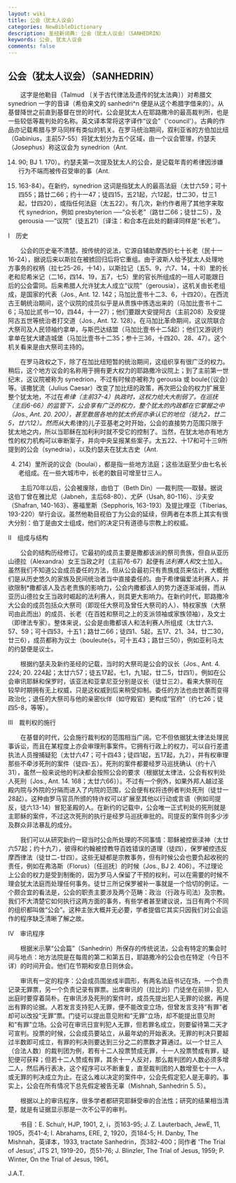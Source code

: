 ```yaml
---
layout: wiki
title: 公会（犹太人议会）
categories: NewBibleDictionary
description: 圣经新词典: 公会（犹太人议会）（SANHEDRIN）
keywords: 公会, 犹太人议会
comments: false
---
```


## 公会（犹太人议会）（SANHEDRIN）

　　这字是他勒目（Talmud 〔关于古代律法及遗传的犹太法典〕）对希腊文 synedrion 一字的音译（希伯来文的 sanhedri^n 便是从这个希腊字借来的）。从基督降世之前直到基督在世的时代，公会是犹太人在耶路撒冷的最高裁判所，也是一些较低等裁判处的名称。英文译本常将这字译作“议会”（'council'）。古典的作品亦记载希腊与罗马同样有类似的机关。在罗马统治期间，叙利亚省的方伯加比纽（Gabinius，主前57-55）将犹太划分为五个区域，由一个议会管理，约瑟夫（Josephus）称这议会为 synedrion（Ant.

14. 90; BJ 1. 170）。约瑟夫第一次提及犹太人的公会，是记载年青的希律因涉嫌行为不端而被传召受审的事（Ant.

14. 163-84）。在新约，synedrion 这词是指犹太人的最高法庭（太廿六59；可十四55；路廿二66；约十一47；徒四15，五21起，六12起，廿二30，廿三1起，廿四20），或指任何法庭（太五22）。有几次，新约作者用了其他字来取代 synedrion，例如 presbyterion ──“众长老”（路廿二66；徒廿二5），及 gerousia ──“议院”（徒五21）〔译注：和合本在此处的翻译同样是“长老”〕。

Ⅰ　历史

　　公会的历史毫不清楚。按传统的说法，它源自辅助摩西的七十长老（民十一16-24），据说后来以斯拉在被掳回归后将它重组。由于波斯人给予犹太人处理地方事务的权柄（拉七25-26，十14），以斯拉记（五5、9，六7、14，十8）里的长老和尼希米记（二16，四14、19，五7，七5）里的官长所组成的一班人可能跟日后的公会雷同。后来希腊人允许犹太人成立“议院”（gerousia），这机关由长老组成，是国家的代表（Jos., Ant. 12. 142；马加比壹书十二3、6，十四20）。在西流古王朝统治期间，这个议院的成员似乎是从贵族中拣选出来的（马加比壹书十二6；马加比贰书一10，四44，十一27）；他们要跟大安提阿古（主前208）及安提阿古五世等统治者打交道（Jos., Ant. 12. 128）。在马加比革命期间，这议院联合大祭司及人民领袖约拿单，与斯巴达结盟（马加比壹书十二5起）；他们又游说约拿单在犹大建造城堡（马加比壹书十二35；参十三36，十四20、28、47）。这个机关看来是由大祭司主持的。

　　在罗马政权之下，除了在加比纽短暂的统治期间，这组织享有很广泛的权力。稍后，这个地方议会的名称用于拥有更大权力的耶路撒冷议院上；到了主前第一世纪末，这议院被称为 synedrion，不过有时候亦被称为 gerousia 或 boule{（议会）等。该撒犹流（Julius Caesar）改变了加比纽的政策，再次把公会的权力扩展至整个犹太地，不过在*希律（主前37-4）执政时，这权力给大大削弱了。在巡抚（主后6-66）的监管下，公会享有广泛的权力，整个犹太的内政都在它掌握之中（Jos., Ant. 20. 200），甚至散居各地的犹太侨民亦承认它的地位（徒九2，廿二5，廿六12）。然而从*大希律的儿子亚基老之时开始，公会的直接势力范围只限于犹太地之内，所以当耶稣在加利利时就不受它的控制了。当然，在犹太地亦有地方性的权力机构可以审断案子，并向中央呈报某些案子。太五22、十17和可十三9所提到的公会（synedria），以及约瑟夫在犹太古史（Ant.

4. 214）里所说的议会（boulai），都是指一些地方法庭；这些法庭至少由七名长老组成。在一些大城市中，长老的数目可增至廿三人。

　　主后70年以后，公会被废除，由伯丁（Beth Din）──裁判院──取替。据说这伯丁曾在雅比尼（Jabneh，主后68-80）、尤萨（Usah, 80-116）、沙夫安（Shafran, 140-163）、塞福里斯（Sepphoris, 163-193）及提比哩亚（Tiberias, 193-220）举行会议。虽然他勒目视伯丁为公会的延续，但两者在本质上其实有很大分别：伯丁是由文士组成，他们的决定只有道德与宗教上的权威。

Ⅱ　组成与结构

　　公会的结构历经修订。它最初的成员主要是撒都该派的祭司贵族，但自从亚历山德拉（Alexandra）女王当政之时（主前76-67）起便有*法利赛人和*文士加入。虽然我们不知道公会成员委任的方法，但从公会最初只有贵族成员来估计，大概他们是从历史悠久的家族及民间统治者当中直接委任的。由于希律偏爱法利赛人，并欲限制*撒都该人及古老贵族的影响力，公会内撒都该人的势力遂逐渐减弱，而从亚历山德拉女王当政时崛起的法利赛人，则具更大影响力。在新约时代，耶路撒冷大公会的成员包括众大祭司（即现任大祭司及曾任大祭司的人）、特权家族（大祭司由此而出）的成员、长老（在百姓和祭司之上的支派领袖或家族领袖），及文士（即律法专家）。整体来说，公会是由撒都该人和法利赛人所组成（太廿六3、57、59；可十四53，十五1；路廿二66；徒四1、5起，五17、21、34，廿二30，廿三6），成员都称为议士（bouleute{s，可十五43；路廿三50），例如亚利马太的约瑟便是议士。

　　根据约瑟夫及新约圣经的记载，当时的大祭司是公会的议长（Jos., Ant. 4. 224; 20. 224起；太廿六57；徒五17起，七1，九1起，廿二5，廿四1）。例如在公会审讯耶稣和保罗时，该亚法和亚拿尼亚分别是议长（徒廿三2）。看来大祭司在较早时期拥有无上权威，只是这权威到后来稍受抑制。委任的方法也由世袭而变得政治化；退任的大祭司与他的亲密伙伴（如守殿官）更构成“官府”（约七26；徒四5-8，等等）。

Ⅲ　裁判权的施行

　　在基督的时代，公会施行裁判权的范围相当广阔。它不但依据犹太律法处理民事诉讼，而且在某程度上亦会审理刑事案件。它拥有行政上的权力，可以自行差遣执法人员搜捕疑犯（太廿六47；可十四43；徒四1起，五17起，九2），并有权审理那些不牵涉死刑的案件（徒四-五）。死刑的案件都要经罗马巡抚确认（约十八31），虽然一般来说他的判决都会按照公会的要求（根据犹太律法，公会有权判处人死刑〔Jos., Ant. 14. 168；太廿六66〕）。不过有一个例外，如果外邦人越过圣殿内院与外院的分隔而进入了内院的范围，公会便有权将违例者判处死刑（徒廿一28起）。这种由罗马官员所颁的特许权可以扩展至其他以行动或言语（例如司提反，徒六13-14）冒犯圣殿的人。在新约的记载中，公会唯一正式判处的死刑就是主耶稣的案件，不过这次死刑的执行是经罗马巡抚审批的。司提反的案件则多少涉及群众非法暴乱的成分。

　　我们可以从研究新约一窥当时公会所处理的不同事情：耶稣被控亵渎神（太廿六57起；约十九7），彼得和约翰被控教导百姓错误的道理（徒四），保罗被控违反摩西律法（徒廿二-廿四）。这些无疑都是宗教事务，但有时候公会也要负起收税的责任，例如在弗洛斯（Florus）〔任巡抚〕的时候（Jos., BJ 2. 406）。不过理论上公会的权力是受到制衡的，因为罗马人保留了干预的权利，可以在需要的时候不理会犹太法庭而处理任何事务。徒廿三所记保罗被补一事就是一个恰切的例证。一个颇合宜的看法是，公会的职责主要涉及两个范畴：政治（行政与司法）及宗教。我们不大清楚它如何执行这两方面的事务，有些学者甚至建议说，当日有两个不同的组织都叫做“公会”。这种主张大概并无必要，学者提倡它其实只因我们对公会运作的程序缺乏清晰了解之故。

Ⅳ　审讯程序

　　根据米示拏“公会篇”（Sanhedrin）所保存的传统说法，公会有特定的集会时间与地点：地方法院是在每周的第二和第五日，耶路撒冷的公会也在特定（今日不详）的时间开会。他们在节期和安息日则休会。

　　审讯有一定的程序：公会成员围坐成半圆形，有两名法庭书记在场，一个负责记录无罪票，另一个负责记录有罪票。出席审讯的〔拉比的〕门徒坐在前排，犯人出庭时要穿着简朴。在审讯涉及死刑的案件时，成员先提出犯人无罪的论据，再提出有罪的论据。人若发言支持犯人无罪，便不能改变立场，但曾发言支持“有罪”者却可以改投“无罪”票。门徒可以提出意见附和“无罪”立场，却不能提出意见附和“有罪”立场。公会可在审讯日宣判犯人无罪，但若罪名成立，则要留待第二天才可宣判。投票的时候，公会成员要站立，从最年幼的开始表决。无罪的判决只要超过半数即可成立，有罪的判决则要达到三分之二的票数才算通过。以一个廿三人（合法人数）的裁判团为例，若有十二人投票赞成无罪，十一人投票赞成有罪，疑犯便可获释；但若十二人赞成有罪，其余十一人反对，那么裁判团的人数必须多增二人，然后再行表决，这个程序可以不断重复，直至裁判团的人数增至七十一人，或无罪的判决成立为止。在这么难以决定的案件中，公会先假定犯人是无辜的。事实上，公会在所有情况下总先假定被告无辜（Mishnah, Sanhedrin 5. 5）。

　　根据以上的审讯程序，很多学者都研究耶稣受审的合法性；研究的结果相当清楚，就是有证据显示那是一次不公平的审判。

　　书目：E. Schu/r, HJP, 1901, 2, i，页163-95; J. Z. Lauterbach, JewE, 11, 1905，页41-4; I. Abrahams, ERE, 2, 1920，页184-5; H. Danby, The Mishnah，英译本，1933, tractate Sanhedrin，页382-400；同作者 'The Trial of Jesus', JTS 21, 1919-20，页51-76; J. Blinzler, The Trial of Jesus, 1959; P. Winter, On the Trial of Jesus, 1961。

J.A.T.









